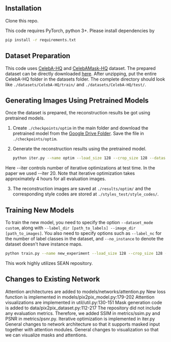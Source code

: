 
## Installation

Clone this repo.


This code requires PyTorch, python 3+. Please install dependencies by
```bash
pip install -r requirements.txt
```


## Dataset Preparation

This code uses [CelebA-HQ](https://github.com/tkarras/progressive_growing_of_gans) and [CelebAMask-HQ](https://github.com/switchablenorms/CelebAMask-HQ) dataset. The prepared dataset can be directly downloaded [here](https://drive.google.com/file/d/1TKhN9kDvJEcpbIarwsd1_fsTR2vGx6LC/view?usp=sharing). After unzipping, put the entire CelebA-HQ folder in the datasets folder. The complete directory should look like `./datasets/CelebA-HQ/train/` and `./datasets/CelebA-HQ/test/`.


## Generating Images Using Pretrained Models

Once the dataset is prepared, the reconstruction results be got using pretrained models.


1. Create `./checkpoints/optim` in the main folder and download the pretrained model from the [Google Drive Folder](https://drive.google.com/file/d/1k0m8-QErsDyaMVAOzwjgOlDsEpLhxJDo/view?usp=sharing). Save the file in `./checkpoints/optim`.


2. Generate the reconstruction results using the pretrained model.
	```bash
   python iter.py --name optim --load_size 128 --crop_size 128 --dataset_mode custom --label_dir datasets/CelebA-HQ/test/labels --image_dir datasets/CelebA-HQ/test/images --label_nc 19 --no_instance --batchSize 8 --gpu_ids 3 --iter 0
    ```

Here --iter controls number of iterative optimizations at test time. In the paper we used --iter 20. Note that iterative optimization takes
approximately 4 hours for all evaluation images.  

3. The reconstruction images are saved at `./results/optim/` and the corresponding style codes are stored at `./styles_test/style_codes/`.


## Training New Models

To train the new model, you need to specify the option `--dataset_mode custom`, along with `--label_dir [path_to_labels] --image_dir [path_to_images]`. You also need to specify options such as `--label_nc` for the number of label classes in the dataset, and `--no_instance` to denote the dataset doesn't have instance maps.


```bash
python train.py --name new_experiment --load_size 128 --crop_size 128 --dataset_mode custom --label_dir datasets/CelebA-HQ/train/labels --image_dir datasets/CelebA-HQ/train/images --label_nc 19 --no_instance --batchSize 12 --gpu_ids 0,1,2,3
```

This work highly utilizes SEAN repository. 

## Changes to Existing Network

Attention architectures are added to models/networks/attention.py 
New loss function is implemented in models/pix2pix_model.py:179-202 
Attention visualizations are implemented in util/util.py:130-151 
Mask generation code is added to data/pix2pix_dataset.py:112-217 
The repository did not include any evaluation metrics. Therefore, we added SSIM in metrics/ssim.py and PSNR in metrics/psnr.py. 
Iterative optimization is implemented in iter.py 
General changes to network architecture so that it supports masked input together with attention modules. 
General changes to visualization so that we can visualize masks and attentions.  